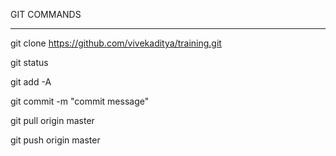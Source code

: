 GIT COMMANDS
_____________

git clone https://github.com/vivekaditya/training.git

git status

git add -A

git commit -m "commit message"

git pull origin master

git push origin master
